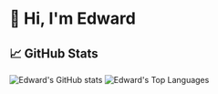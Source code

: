# 👋 Hi, I'm Edward

## 📈 GitHub Stats

![Edward's GitHub stats](https://github-readme-stats.vercel.app/api?username=techwithedward&show_icons=true&theme=radical)
![Edward's Top Languages](https://denvercoder1-github-readme-stats.vercel.app/api/top-langs/?username=techwithedward&langs_count=8&layout=compact&theme=radical&border_color=7F3FBF&bg_color=0D1117&title_color=F85D7F&icon_color=F8D866)

